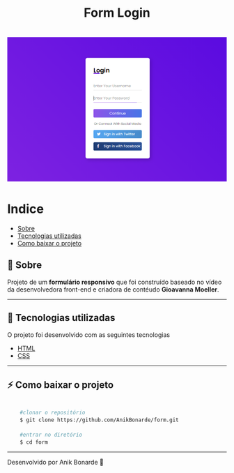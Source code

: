 <h1 align="center">Form Login</h1>

<h1>
    <img src= "public/img.png">
</h1>

# Indice
- [Sobre](#sobre)
- [Tecnologias utilizadas](#tecnologias-utilizadas)
- [Como baixar o projeto](#Como-baixar-o-projeto)

## 📄 Sobre

Projeto de um **formulário responsivo** que foi construído baseado no vídeo da desenvolvedora front-end e criadora de contéudo **Gioavanna Moeller**.

---
## 🚀 Tecnologias utilizadas

O projeto foi desenvolvido com as seguintes tecnologias

- [HTML](https://developer.mozilla.org/pt-BR/docs/Web/HTML)
- [CSS](https://developer.mozilla.org/pt-BR/docs/Web/CSS)

---
## ⚡ Como baixar o projeto

```bash

    #clonar o repositório
    $ git clone https://github.com/AnikBonarde/form.git

    #entrar no diretório
    $ cd form

```

---
Desenvolvido por Anik Bonarde 🌻



